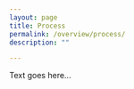 ```yaml
---
layout: page
title: Process
permalink: /overview/process/
description: ""

---
```


Text goes here...
